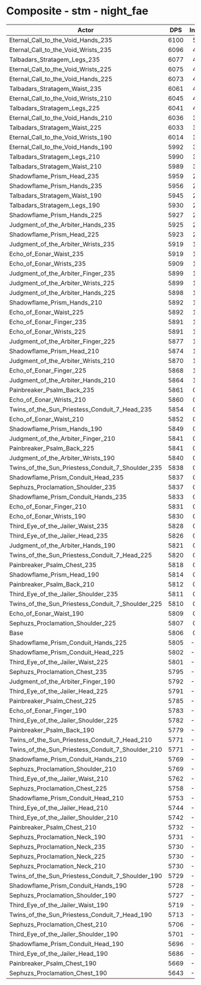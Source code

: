 # Composite - stm - night_fae
| Actor | DPS | Increase |
|---|:---:|:---:|
|Eternal_Call_to_the_Void_Hands_235|6100|5.06%|
|Eternal_Call_to_the_Void_Wrists_235|6096|4.99%|
|Talbadars_Stratagem_Legs_235|6077|4.65%|
|Eternal_Call_to_the_Void_Wrists_225|6075|4.63%|
|Eternal_Call_to_the_Void_Hands_225|6073|4.58%|
|Talbadars_Stratagem_Waist_235|6061|4.38%|
|Eternal_Call_to_the_Void_Wrists_210|6045|4.12%|
|Talbadars_Stratagem_Legs_225|6041|4.04%|
|Eternal_Call_to_the_Void_Hands_210|6036|3.95%|
|Talbadars_Stratagem_Waist_225|6033|3.91%|
|Eternal_Call_to_the_Void_Wrists_190|6014|3.57%|
|Eternal_Call_to_the_Void_Hands_190|5992|3.19%|
|Talbadars_Stratagem_Legs_210|5990|3.17%|
|Talbadars_Stratagem_Waist_210|5989|3.15%|
|Shadowflame_Prism_Head_235|5959|2.62%|
|Shadowflame_Prism_Hands_235|5956|2.58%|
|Talbadars_Stratagem_Waist_190|5945|2.38%|
|Talbadars_Stratagem_Legs_190|5930|2.13%|
|Shadowflame_Prism_Hands_225|5927|2.07%|
|Judgment_of_the_Arbiter_Hands_235|5925|2.04%|
|Shadowflame_Prism_Head_225|5923|2.00%|
|Judgment_of_the_Arbiter_Wrists_235|5919|1.94%|
|Echo_of_Eonar_Waist_235|5919|1.93%|
|Echo_of_Eonar_Wrists_235|5909|1.77%|
|Judgment_of_the_Arbiter_Finger_235|5899|1.60%|
|Judgment_of_the_Arbiter_Wrists_225|5899|1.59%|
|Judgment_of_the_Arbiter_Hands_225|5898|1.59%|
|Shadowflame_Prism_Hands_210|5892|1.47%|
|Echo_of_Eonar_Waist_225|5892|1.47%|
|Echo_of_Eonar_Finger_235|5891|1.46%|
|Echo_of_Eonar_Wrists_225|5891|1.45%|
|Judgment_of_the_Arbiter_Finger_225|5877|1.22%|
|Shadowflame_Prism_Head_210|5874|1.16%|
|Judgment_of_the_Arbiter_Wrists_210|5870|1.10%|
|Echo_of_Eonar_Finger_225|5868|1.06%|
|Judgment_of_the_Arbiter_Hands_210|5864|1.00%|
|Painbreaker_Psalm_Back_235|5861|0.93%|
|Echo_of_Eonar_Wrists_210|5860|0.92%|
|Twins_of_the_Sun_Priestess_Conduit_7_Head_235|5854|0.82%|
|Echo_of_Eonar_Waist_210|5852|0.79%|
|Shadowflame_Prism_Hands_190|5849|0.73%|
|Judgment_of_the_Arbiter_Finger_210|5841|0.60%|
|Painbreaker_Psalm_Back_225|5841|0.59%|
|Judgment_of_the_Arbiter_Wrists_190|5840|0.58%|
|Twins_of_the_Sun_Priestess_Conduit_7_Shoulder_235|5838|0.55%|
|Shadowflame_Prism_Conduit_Head_235|5837|0.53%|
|Sephuzs_Proclamation_Shoulder_235|5837|0.52%|
|Shadowflame_Prism_Conduit_Hands_235|5833|0.46%|
|Echo_of_Eonar_Finger_210|5831|0.43%|
|Echo_of_Eonar_Wrists_190|5830|0.40%|
|Third_Eye_of_the_Jailer_Waist_235|5828|0.37%|
|Third_Eye_of_the_Jailer_Head_235|5826|0.34%|
|Judgment_of_the_Arbiter_Hands_190|5821|0.25%|
|Twins_of_the_Sun_Priestess_Conduit_7_Head_225|5820|0.23%|
|Painbreaker_Psalm_Chest_235|5818|0.21%|
|Shadowflame_Prism_Head_190|5814|0.14%|
|Painbreaker_Psalm_Back_210|5812|0.09%|
|Third_Eye_of_the_Jailer_Shoulder_235|5811|0.07%|
|Twins_of_the_Sun_Priestess_Conduit_7_Shoulder_225|5810|0.06%|
|Echo_of_Eonar_Waist_190|5809|0.04%|
|Sephuzs_Proclamation_Shoulder_225|5807|0.02%|
|Base|5806|0.00%|
|Shadowflame_Prism_Conduit_Hands_225|5805|-0.02%|
|Shadowflame_Prism_Conduit_Head_225|5802|-0.07%|
|Third_Eye_of_the_Jailer_Waist_225|5801|-0.09%|
|Sephuzs_Proclamation_Chest_235|5795|-0.20%|
|Judgment_of_the_Arbiter_Finger_190|5792|-0.25%|
|Third_Eye_of_the_Jailer_Head_225|5791|-0.26%|
|Painbreaker_Psalm_Chest_225|5785|-0.36%|
|Echo_of_Eonar_Finger_190|5783|-0.40%|
|Third_Eye_of_the_Jailer_Shoulder_225|5782|-0.43%|
|Painbreaker_Psalm_Back_190|5779|-0.48%|
|Twins_of_the_Sun_Priestess_Conduit_7_Head_210|5771|-0.60%|
|Twins_of_the_Sun_Priestess_Conduit_7_Shoulder_210|5771|-0.61%|
|Shadowflame_Prism_Conduit_Hands_210|5769|-0.64%|
|Sephuzs_Proclamation_Shoulder_210|5769|-0.64%|
|Third_Eye_of_the_Jailer_Waist_210|5762|-0.76%|
|Sephuzs_Proclamation_Chest_225|5758|-0.83%|
|Shadowflame_Prism_Conduit_Head_210|5753|-0.92%|
|Third_Eye_of_the_Jailer_Head_210|5744|-1.08%|
|Third_Eye_of_the_Jailer_Shoulder_210|5742|-1.10%|
|Painbreaker_Psalm_Chest_210|5732|-1.29%|
|Sephuzs_Proclamation_Neck_190|5731|-1.30%|
|Sephuzs_Proclamation_Neck_235|5730|-1.31%|
|Sephuzs_Proclamation_Neck_225|5730|-1.32%|
|Sephuzs_Proclamation_Neck_210|5730|-1.32%|
|Twins_of_the_Sun_Priestess_Conduit_7_Shoulder_190|5729|-1.33%|
|Shadowflame_Prism_Conduit_Hands_190|5728|-1.35%|
|Sephuzs_Proclamation_Shoulder_190|5727|-1.36%|
|Third_Eye_of_the_Jailer_Waist_190|5719|-1.50%|
|Twins_of_the_Sun_Priestess_Conduit_7_Head_190|5713|-1.60%|
|Sephuzs_Proclamation_Chest_210|5706|-1.74%|
|Third_Eye_of_the_Jailer_Shoulder_190|5701|-1.81%|
|Shadowflame_Prism_Conduit_Head_190|5696|-1.90%|
|Third_Eye_of_the_Jailer_Head_190|5686|-2.07%|
|Painbreaker_Psalm_Chest_190|5669|-2.37%|
|Sephuzs_Proclamation_Chest_190|5643|-2.81%|
